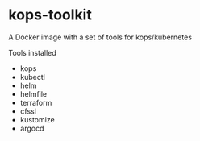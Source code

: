 # kops-toolkit
A Docker image with a set of tools for kops/kubernetes

Tools installed
* kops
* kubectl
* helm
* helmfile
* terraform
* cfssl
* kustomize
* argocd


